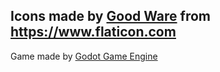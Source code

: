 Icons made by [Good Ware](https://www.flaticon.com/authors/good-ware) from https://www.flaticon.com
-
Game made by [Godot Game Engine](https://godotengine.org/)
